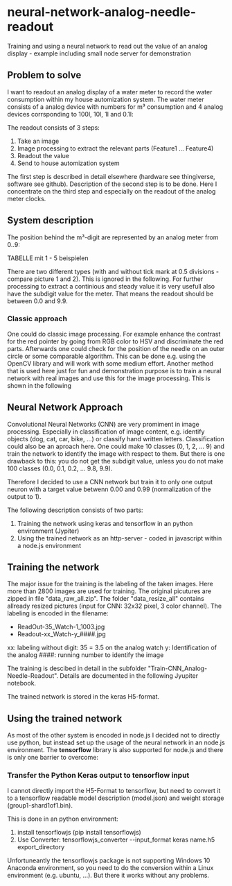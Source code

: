 # neural-network-analog-needle-readout
Training and using a neural network to read out the value of an analog display - example including small node server for demonstration

## Problem to solve

I want to readout an analog display of a water meter to record the water consumption within my house automization system.
The water meter consists of a analog device with numbers for m³ consumption and 4 analog devices corrsponding to 100l, 10l, 1l and 0.1l:

The readout consists of 3 steps:
1. Take an image
2. Image processing to extract the relevant parts (Feature1 ... Feature4)
3. Readout the value
4. Send to house automization system

The first step is described in detail elsewhere (hardware see thingiverse, software see github). Description of the second step is to be done.
Here I concentrate on the third step and especially on the readout of the analog meter clocks.

## System description

The position behind the m³-digit are represented by an analog meter from 0..9:

TABELLE mit 1 - 5 beispielen

There are two different types (with and without tick mark at 0.5 divisions - compare picture 1 and 2). This is ignored in the following.
For further processing to extract a continious and steady value it is very usefull also have the subdigit value for the meter. That means the readout should be between 0.0 and 9.9.

### Classic approach

One could do classic image processing. For example enhance the contrast for the red pointer by going from RGB color to HSV and discriminate the red parts. Afterwards one could check for the position of the needle on an outer circle or some comparable algorithm. This can be done e.g. using the OpenCV library and will work with some medium effort.
Another method that is used here just for fun and demonstration purpose is to train a neural network with real images and use this for the image processing. This is shown in the following

## Neural Network Approach

Convolutional Neural Networks (CNN) are very promiment in image processing. Especially in classification of image content, e.g. identify objects (dog, cat, car, bike, ...) or classify hand written letters. Classification could also be an aproach here. One could make 10 classes (0, 1, 2, ... 9) and train the network to identify the image with respect to them. But there is one drawback to this: you do not get the subdigit value, unless you do not make 100 classes (0.0, 0.1, 0.2, ... 9.8, 9.9).

Therefore I decided to use a CNN network but train it to only one output neuron with a target value betwenn 0.00 and 0.99 (normalization of the output to 1).

The following description consists of two parts:
1. Training the network using keras and tensorflow in an python environment (Jypiter)
2. Using the trained network as an http-server - coded in javascript within a node.js environment

## Training the network
The major issue for the training is the labeling of the taken images. Here more than 2800 images are used for training. The original picutures are zipped in file "data_raw_all.zip". The folder "data_resize_all" contains allready resized pictures (input for CNN: 32x32 pixel, 3 color channel). The labeling is encoded in the filename:
* ReadOut-35_Watch-1_1003.jpg
* Readout-xx_Watch-y_####.jpg

xx: labeling without digit: 35 = 3.5 on the analog watch
y: Identification of the analog
####: running number to identify the image

The training is descibed in detail in the subfolder "Train-CNN_Analog-Needle-Readout". Details are documented in the following Jyupiter notebook.

The trained network is stored in the keras H5-format.

## Using the trained network

As most of the other system is encoded in node.js I decided not to directly use python, but instead set up the usage of the neural network in an node.js environment. The **tensorflow** library is also supported for node.js and there is only one barrier to overcome:

### Transfer the Python Keras output to tensorflow input
I cannot directly import the H5-Format to tensorflow, but need to convert it to a tensorflow readable model description (model.json) and weight storage (group1-shard1of1.bin).

This is done in an python environment:
1. install tensorflowjs (pip install tensorflowjs)
2. Use Converter: tensorflowjs_converter --input_format keras name.h5 export_directory

Unfortuneantly the tensorflowjs package is not supporting Windows 10 Anaconda environment, so you need to do the conversion within a Linux environment (e.g. ubuntu, ...). But there it works without any problems.
